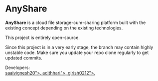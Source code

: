 <h1>AnyShare</h1>
<p>
	<b>AnyShare</b> is a cloud file storage-cum-sharing platform built with the existing concept depending on the existing technologies.
</p>
<p>This project is entirely open-source.</p>
<p>
	Since this project is in a very early stage, the branch may contain highly unstable code. Make sure you update your repo clone regularly to get updated commits.
</p>
<p>
	Developers:<br>
	<a href="https://github.com/saaivignesh20">saaivignesh20">, <a href="https://github.com/adithhari">adithhari">, <a href="https://github.com/girish0212">girish0212">.
</p>